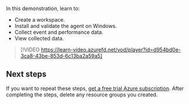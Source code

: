 In this demonstration, learn to:

- Create a workspace.
- Install and validate the agent on Windows.
- Collect event and performance data.
- View collected data.

> [!VIDEO https://learn-video.azurefd.net/vod/player?id=d954bd0e-3ca8-43be-853d-6c13ba2a59a5]

## Next steps

If you want to repeat these steps, [get a free trial Azure subscription](https://azure.microsoft.com/free/?azure-portal=true). After completing the steps, delete any resource groups you created.
